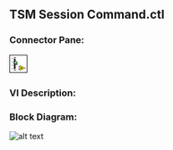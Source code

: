 ## **TSM Session Command.ctl**
### Connector Pane:
![alt text](/docs/images/Instrument%20Control/TSM%20Session%20Command.ctlc.png "TSM Session Command.ctl connector pane")

### VI Description:


### Block Diagram:
![alt text](/docs/images/Instrument%20Control/TSM%20Session%20Command.ctld.png "TSM Session Command.ctl block diagram")
